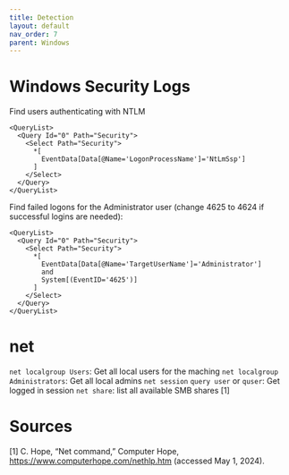 ```yaml
---
title: Detection
layout: default
nav_order: 7
parent: Windows
---
```


# Windows Security Logs

Find users authenticating with NTLM
```
<QueryList>
  <Query Id="0" Path="Security">
    <Select Path="Security">
      *[
        EventData[Data[@Name='LogonProcessName']='NtLmSsp']
      ] 
    </Select>
  </Query>
</QueryList>
```

Find failed logons for the Administrator user (change 4625 to 4624 if successful logins are needed):
```
<QueryList>
  <Query Id="0" Path="Security">
    <Select Path="Security">
      *[
        EventData[Data[@Name='TargetUserName']='Administrator']
        and
        System[(EventID='4625')]
      ] 
    </Select>
  </Query>
</QueryList>
```

# net

`net localgroup Users`: Get all local users for the maching
`net localgroup Administrators`: Get all local admins
`net session` `query user` or `quser`: Get logged in session
`net share`: list all available SMB shares
\[1\]

# Sources
\[1\] C. Hope, “Net command,” Computer Hope, https://www.computerhope.com/nethlp.htm (accessed May 1, 2024). 